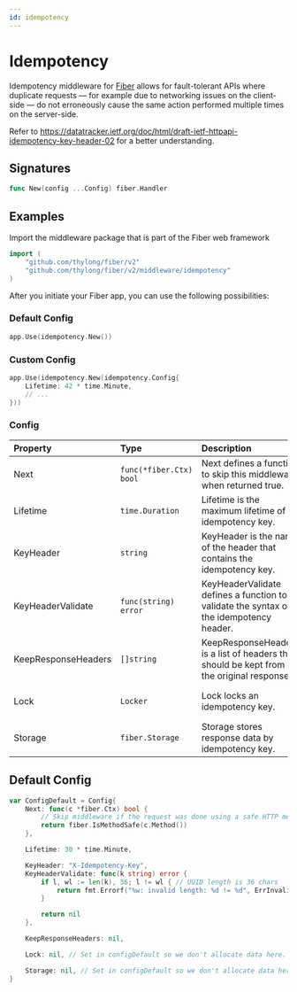 ```yaml
---
id: idempotency
---
```


# Idempotency

Idempotency middleware for [Fiber](https://github.com/gofiber/fiber) allows for fault-tolerant APIs where duplicate requests — for example due to networking issues on the client-side — do not erroneously cause the same action performed multiple times on the server-side.

Refer to https://datatracker.ietf.org/doc/html/draft-ietf-httpapi-idempotency-key-header-02 for a better understanding.

## Signatures

```go
func New(config ...Config) fiber.Handler
```

## Examples

Import the middleware package that is part of the Fiber web framework

```go
import (
	"github.com/thylong/fiber/v2"
	"github.com/thylong/fiber/v2/middleware/idempotency"
)
```

After you initiate your Fiber app, you can use the following possibilities:

### Default Config

```go
app.Use(idempotency.New())
```

### Custom Config

```go
app.Use(idempotency.New(idempotency.Config{
	Lifetime: 42 * time.Minute,
	// ...
}))
```

### Config

| Property            | Type                    | Description                                                                              | Default                        |
|:--------------------|:------------------------|:-----------------------------------------------------------------------------------------|:-------------------------------|
| Next                | `func(*fiber.Ctx) bool` | Next defines a function to skip this middleware when returned true.                      | A function for safe methods    |
| Lifetime            | `time.Duration`         | Lifetime is the maximum lifetime of an idempotency key.                                  | 30 * time.Minute               |
| KeyHeader           | `string`                | KeyHeader is the name of the header that contains the idempotency key.                   | "X-Idempotency-Key"            |
| KeyHeaderValidate   | `func(string) error`    | KeyHeaderValidate defines a function to validate the syntax of the idempotency header.   | A function for UUID validation |
| KeepResponseHeaders | `[]string`              | KeepResponseHeaders is a list of headers that should be kept from the original response. | nil (keep all headers)         |
| Lock                | `Locker`                | Lock locks an idempotency key.                                                           | An in-memory locker            |
| Storage             | `fiber.Storage`         | Storage stores response data by idempotency key.                                         | An in-memory storage           |

## Default Config

```go
var ConfigDefault = Config{
	Next: func(c *fiber.Ctx) bool {
		// Skip middleware if the request was done using a safe HTTP method
		return fiber.IsMethodSafe(c.Method())
	},

	Lifetime: 30 * time.Minute,

	KeyHeader: "X-Idempotency-Key",
	KeyHeaderValidate: func(k string) error {
		if l, wl := len(k), 36; l != wl { // UUID length is 36 chars
			return fmt.Errorf("%w: invalid length: %d != %d", ErrInvalidIdempotencyKey, l, wl)
		}

		return nil
	},

	KeepResponseHeaders: nil,

	Lock: nil, // Set in configDefault so we don't allocate data here.

	Storage: nil, // Set in configDefault so we don't allocate data here.
}
```
